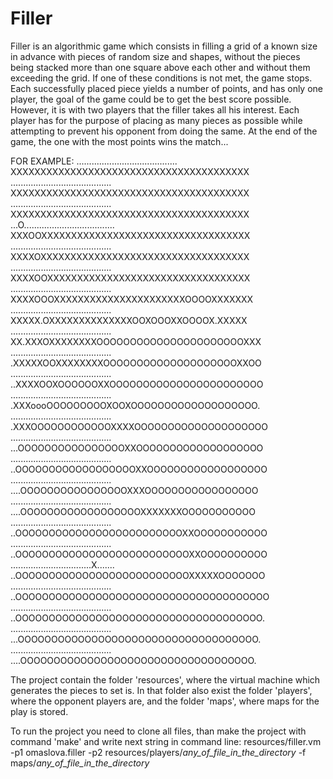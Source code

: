 # Filler


Filler is an algorithmic game which consists in filling a grid of a known size in advance
with pieces of random size and shapes, without the pieces being stacked more than one square
above each other and without them exceeding the grid. If one of these conditions is not met, the game stops.
Each successfully placed piece yields a number of points, and has only one player, the goal of the game
could be to get the best score possible. However, it is with two players that the filler takes all his interest.
Each player has for the purpose of placing as many pieces as possible while attempting to prevent
his opponent from doing the same.
At the end of the game, the one with the most points wins the match...

FOR EXAMPLE:
........................................          XXXXXXXXXXXXXXXXXXXXXXXXXXXXXXXXXXXXXXXX
........................................          XXXXXXXXXXXXXXXXXXXXXXXXXXXXXXXXXXXXXXXX
........................................          XXXXXXXXXXXXXXXXXXXXXXXXXXXXXXXXXXXXXXXX
...O....................................          XXXOOXXXXXXXXXXXXXXXXXXXXXXXXXXXXXXXXXXX
........................................          XXXXOXXXXXXXXXXXXXXXXXXXXXXXXXXXXXXXXXXX
........................................          XXXXOOXXXXXXXXXXXXXXXXXXXXXXXXXXXXXXXXXX
........................................          XXXXOOOXXXXXXXXXXXXXXXXXXXXXXOOOOXXXXXXX
........................................          XXXXX.OXXXXXXXXXXXXXXOOXOOOXXOOOOX.XXXXX
........................................          XX.XXXOXXXXXXXXOOOOOOOOOOOOOOOOOOOOOOXXX
........................................          .XXXXXOOXXXXXXXXOOOOOOOOOOOOOOOOOOOOXXOO
........................................          ..XXXXOOXOOOOOOXXOOOOOOOOOOOOOOOOOOOOOOO
........................................          .XXXoooOOOOOOOOOXOOXOOOOOOOOOOOOOOOOOOO.
........................................          .XXXOOOOOOOOOOOOXXXXOOOOOOOOOOOOOOOOOOOO
........................................          ...OOOOOOOOOOOOOOOOXXOOOOOOOOOOOOOOOOOOO
........................................          ..OOOOOOOOOOOOOOOOOOXXOOOOOOOOOOOOOOOOOO
........................................          ....OOOOOOOOOOOOOOOOXXXOOOOOOOOOOOOOOOOO
........................................          ....OOOOOOOOOOOOOOOOOOXXXXXXXOOOOOOOOOOO
........................................          ..OOOOOOOOOOOOOOOOOOOOOOOOOXXOOOOOOOOOOO
........................................          ..OOOOOOOOOOOOOOOOOOOOOOOOOOXXOOOOOOOOOO
................................X.......          ..OOOOOOOOOOOOOOOOOOOOOOOOOOXXXXXOOOOOOO
........................................          ..OOOOOOOOOOOOOOOOOOOOOOOOOOOOOOOOOOOOOO
........................................          ..OOOOOOOOOOOOOOOOOOOOOOOOOOOOOOOOOOOOO.
........................................          ...OOOOOOOOOOOOOOOOOOOOOOOOOOOOOOOOOOOO.
........................................          ....OOOOOOOOOOOOOOOOOOOOOOOOOOOOOOOOOOO.

The project contain the folder 'resources', where the virtual machine which generates the pieces to set is.
In that folder also exist the folder 'players', where the opponent players are, and the folder 'maps',
where maps for the play is stored.

To run the project you need to clone all files, than make the project with command 'make'
and write next string in command line:
resources/filler.vm -p1 omaslova.filler -p2 resources/players/*any_of_file_in_the_directory* -f maps/*any_of_file_in_the_directory*
